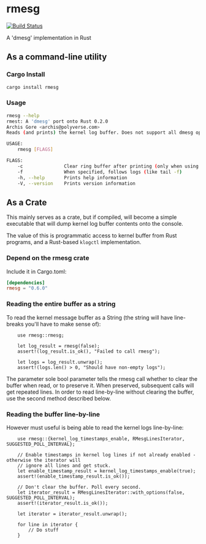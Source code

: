 # rmesg

[![Build Status](https://travis-ci.org/polyverse/rmesg.svg?branch=master)](https://travis-ci.org/polyverse/rmesg)

A 'dmesg' implementation in Rust

## As a command-line utility

### Cargo Install

```.bash
cargo install rmesg
```

### Usage

```.bash
rmesg --help
rmest: A 'dmesg' port onto Rust 0.2.0
Archis Gore <archis@polyverse.com>
Reads (and prints) the kernel log buffer. Does not support all dmesg options (yet).

USAGE:
    rmesg [FLAGS]

FLAGS:
    -c               Clear ring buffer after printing (only when using klogctl)
    -f               When specified, follows logs (like tail -f)
    -h, --help       Prints help information
    -V, --version    Prints version information
```

## As a Crate

This mainly serves as a crate, but if compiled, will become a
simple executable that will dump kernel log buffer contents onto
the console.

The value of this is programmatic access to kernel buffer from Rust
programs, and a Rust-based `klogctl` implementation.

### Depend on the rmesg crate

Include it in Cargo.toml:

```.toml
[dependencies]
rmesg = "0.6.0"
```

### Reading the entire buffer as a string

To read the kernel message buffer as a String (the string will have line-breaks you'll have to make sense of):

```.rust
    use rmesg::rmesg;

    let log_result = rmesg(false);
    assert!(log_result.is_ok(), "Failed to call rmesg");

    let logs = log_result.unwrap();
    assert!(logs.len() > 0, "Should have non-empty logs");
```

The parameter sole bool parameter tells the rmesg call whether to clear the buffer when read, or to preserve it. When preserved,
subsequent calls will get repeated lines. In order to read line-by-line without clearing the buffer, use the second method described below.

### Reading the buffer line-by-line

However must useful is being able to read the kernel logs line-by-line:

```.rust
    use rmesg::{kernel_log_timestamps_enable, RMesgLinesIterator, SUGGESTED_POLL_INTERVAL};

    // Enable timestamps in kernel log lines if not already enabled - otherwise the iterator will
    // ignore all lines and get stuck.
    let enable_timestamp_result = kernel_log_timestamps_enable(true);
    assert!(enable_timestamp_result.is_ok());

    // Don't clear the buffer. Poll every second.
    let iterator_result = RMesgLinesIterator::with_options(false, SUGGESTED_POLL_INTERVAL);
    assert!(iterator_result.is_ok());

    let iterator = iterator_result.unwrap();

    for line in iterator {
        // Do stuff
    }
```
